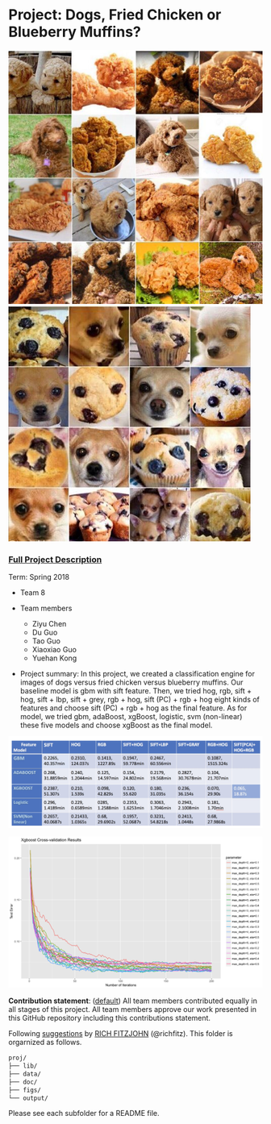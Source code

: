 # Project: Dogs, Fried Chicken or Blueberry Muffins?
![image](figs/chicken.jpg)
![image](figs/muffin.jpg)

### [Full Project Description](doc/project3_desc.md)

Term: Spring 2018

+ Team 8
+ Team members
	+ Ziyu Chen
	+ Du Guo
	+ Tao Guo
	+ Xiaoxiao Guo
	+ Yuehan Kong

+ Project summary: In this project, we created a classification engine for images of dogs versus fried chicken versus blueberry muffins. Our baseline model is gbm with sift feature. Then, we tried hog, rgb, sift + hog, sift + lbp, sift + grey, rgb + hog, sift (PC) + rgb + hog eight kinds of features and choose sift (PC) + rgb + hog as the final feature. As for model, we tried gbm, adaBoost, xgBoost, logistic, svm (non-linear) these five models and choose xgBoost as the final model.  

![image](figs/error_rate.jpeg)

![image](figs/xgboost_results.png)
	
**Contribution statement**: ([default](doc/a_note_on_contributions.md)) All team members contributed equally in all stages of this project. All team members approve our work presented in this GitHub repository including this contributions statement. 

Following [suggestions](http://nicercode.github.io/blog/2013-04-05-projects/) by [RICH FITZJOHN](http://nicercode.github.io/about/#Team) (@richfitz). This folder is orgarnized as follows.

```
proj/
├── lib/
├── data/
├── doc/
├── figs/
└── output/
```

Please see each subfolder for a README file.
